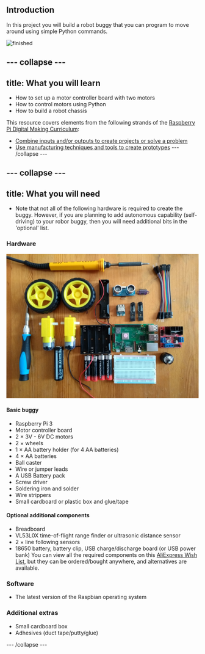 ## Introduction

In this project you will build a robot buggy that you can program to move around using simple Python commands.

![finished](images/finished.gif)

--- collapse ---
---
title: What you will learn
---
- How to set up a motor controller board with two motors
- How to control motors using Python
- How to build a robot chassis

This resource covers elements from the following strands of the [Raspberry Pi Digital Making Curriculum](https://www.raspberrypi.org/curriculum/):

- [Combine inputs and/or outputs to create projects or solve a problem](https://www.raspberrypi.org/curriculum/physical-computing/builder)
- [Use manufacturing techniques and tools to create prototypes](https://www.raspberrypi.org/curriculum/manufacture/builder)
--- /collapse ---

--- collapse ---
---
title: What you will need
---
- Note that not all of the following hardware is required to create the buggy. However, if you are planning to add autonomous capability (self-driving) to your robor buggy, then you will need additional bits in the 'optional' list.

### Hardware

![hardward](images/hardware.jpg)

#### Basic buggy
- Raspberry Pi 3
- Motor controller board
- 2 × 3V - 6V DC motors
- 2 × wheels
- 1 × AA battery holder (for 4 AA batteries)
- 4 × AA batteries
- Ball caster
- Wire or jumper leads
- A USB Battery pack
- Screw driver
- Soldering iron and solder
- Wire strippers
- Small cardboard or plastic box and glue/tape

#### Optional additional components
- Breadboard
- VL53L0X time-of-flight range finder or ultrasonic distance sensor
- 2 × line following sensors
- 18650 battery, battery clip, USB charge/discharge board (or USB power bank)
You can view all the required components on this [AliExpress Wish List](https://my.aliexpress.com/wishlist/shared.htm?groupId=100000000943756&shortkey=i6BnQZNJ&addresstype=600), but they can be ordered/bought anywhere, and alternatives are available.

### Software
- The latest version of the Raspbian operating system

### Additional extras
- Small cardboard box
- Adhesives (duct tape/putty/glue)

--- /collapse ---


